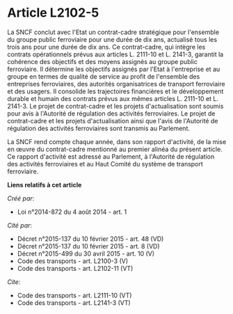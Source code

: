 # Article L2102-5

La SNCF conclut avec l'Etat un contrat-cadre stratégique pour l'ensemble du groupe public ferroviaire pour une durée de dix
ans, actualisé tous les trois ans pour une durée de dix ans. Ce contrat-cadre, qui intègre les contrats opérationnels prévus
aux articles L. 2111-10 et L. 2141-3, garantit la cohérence des objectifs et des moyens assignés au groupe public
ferroviaire. Il détermine les objectifs assignés par l'Etat à l'entreprise et au groupe en termes de qualité de service au
profit de l'ensemble des entreprises ferroviaires, des autorités organisatrices de transport ferroviaire et des usagers. Il
consolide les trajectoires financières et le développement durable et humain des contrats prévus aux mêmes articles L.
2111-10 et L. 2141-3. Le projet de contrat-cadre et les projets d'actualisation sont soumis pour avis à l'Autorité de
régulation des activités ferroviaires. Le projet de contrat-cadre et les projets d'actualisation ainsi que l'avis de
l'Autorité de régulation des activités ferroviaires sont transmis au Parlement. 

La SNCF rend compte chaque année, dans son rapport d'activité, de la mise en œuvre du contrat-cadre mentionné au premier
alinéa du présent article. Ce rapport d'activité est adressé au Parlement, à l'Autorité de régulation des activités
ferroviaires et au Haut Comité du système de transport ferroviaire.

**Liens relatifs à cet article**

_Créé par_:

  - Loi n°2014-872 du 4 août 2014 - art. 1

_Cité par_:

  - Décret n°2015-137 du 10 février 2015 - art. 48 (VD)
  - Décret n°2015-137 du 10 février 2015 - art. 8 (VD)
  - Décret n°2015-499 du 30 avril 2015 - art. 10 (V)
  - Code des transports - art. L2100-3 (V)
  - Code des transports - art. L2102-11 (VT)

_Cite_:

  - Code des transports - art. L2111-10 (VT)
  - Code des transports - art. L2141-3 (VT)
